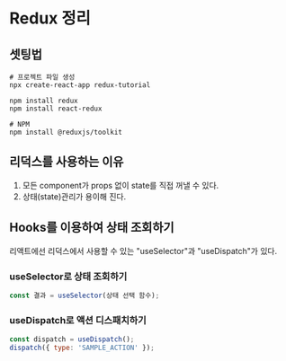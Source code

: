 # Redux 정리

## 셋팅법

```shell
# 프로젝트 파일 생성
npx create-react-app redux-tutorial

npm install redux
npm install react-redux

# NPM
npm install @reduxjs/toolkit
```

## 리덕스를 사용하는 이유

1. 모든 component가 props 없이 state를 직접 꺼낼 수 있다.
2. 상태(state)관리가 용이해 진다.

## Hooks를 이용하여 상태 조회하기

리액트에선 리덕스에서 사용할 수 있는 "useSelector"과 "useDispatch"가 있다.

### useSelector로 상태 조회하기

```jsx
const 결과 = useSelector(상태 선택 함수);
```

### useDispatch로 액션 디스패치하기

```jsx
const dispatch = useDispatch();
dispatch({ type: 'SAMPLE_ACTION' });
```
